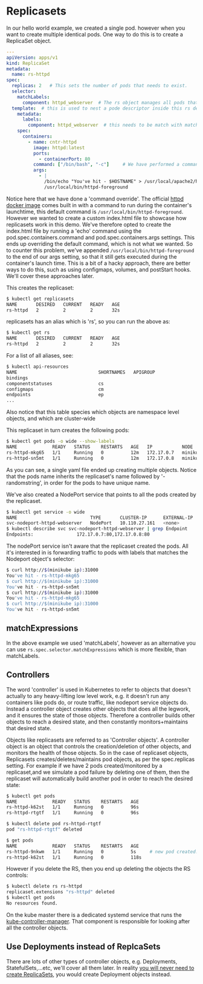 # Replicasets

In our hello world example, we created a single pod. however when you want to create multiple identical pods. One way to do this is to create a ReplicaSet object.

```yaml
---
apiVersion: apps/v1
kind: ReplicaSet
metadata:
  name: rs-httpd
spec:
  replicas: 2   # This sets the number of pods that needs to exist. 
  selector:
    matchLabels:
      component: httpd_webserver  # The rs object manages all pods that has this label
  template:  # this is used to nest a pode descriptor inside this rs descriptor. 
    metadata:
      labels:
        component: httpd_webserver  # this needs to be match with matchLabels above.
    spec: 
      containers:
        - name: cntr-httpd
          image: httpd:latest 
          ports:
            - containerPort: 80
          command: ["/bin/bash", "-c"]     # We have performed a command override here for testing purposes.
          args:
            - |
              /bin/echo "You've hit - $HOSTNAME" > /usr/local/apache2/htdocs/index.html
              /usr/local/bin/httpd-foreground  
```

Notice here that we have done a 'command override'. The official [httpd docker image](https://github.com/docker-library/httpd) comes built in with a command to run during the container's launchtime, this default command is `/usr/local/bin/httpd-foreground`. However we wanted to create a custom index.html file to showcase how replicasets work in this demo. We've therefore opted to create the index.html file by running a 'echo' command using the pod.spec.containers.command and pod.spec.containers.args settings. This ends up overriding the default command, which is not what we wanted. So to counter this problem, we've appended `/usr/local/bin/httpd-foreground` to the end of our args setting, so that it still gets executed during the container's launch time. This is a bit of a hacky approach, there are better ways to do this, such as using configmaps, volumes, and postStart hooks. We'll cover these approaches later.

This creates the replicaset:

```bash
$ kubectl get replicasets
NAME       DESIRED   CURRENT   READY   AGE
rs-httpd   2         2         2       32s
```

replicasets has an alias which is 'rs', so you can run the above as:

```bash
$ kubectl get rs
NAME       DESIRED   CURRENT   READY   AGE
rs-httpd   2         2         2       32s
```

For a list of all aliases, see:

```bash
$ kubectl api-resources
NAME                              SHORTNAMES   APIGROUP                       NAMESPACED   KIND
bindings                                                                      true         Binding
componentstatuses                 cs                                          false        ComponentStatus
configmaps                        cm                                          true         ConfigMap
endpoints                         ep                                          true         Endpoints
...
```
Also notice that this table species which objects are namespace level objects, and which are cluster-wide

This replicaset in turn creates the following pods:

```bash
$ kubectl get pods -o wide --show-labels
NAME             READY   STATUS    RESTARTS   AGE   IP           NODE       NOMINATED NODE   READINESS GATES   LABELS
rs-httpd-mkg65   1/1     Running   0          12m   172.17.0.7   minikube   <none>           <none>            component=httpd_webserver
rs-httpd-sn5mt   1/1     Running   0          12m   172.17.0.8   minikube   <none>           <none>            component=httpd_webserver
```

As you can see, a single yaml file ended up creating multiple objects. Notice that the pods name inherits the replicaset's name followed by '-randomstring', in order for the pods to have unique name.  

We've also created a NodePort service that points to all the pods created by the replicaset. 

```bash
$ kubectl get service -o wide
NAME                           TYPE       CLUSTER-IP      EXTERNAL-IP   PORT(S)          AGE   SELECTOR
svc-nodeport-httpd-webserver   NodePort   10.110.27.161   <none>        3050:31000/TCP   10m   component=httpd_webserver
$ kubectl describe svc svc-nodeport-httpd-webserver | grep Endpoint
Endpoints:                172.17.0.7:80,172.17.0.8:80
```

The nodePort service isn't aware that the replicaset created the pods. All it's interested in is forwarding traffic to pods with labels that matches the Nodeport object's selector:

```bash
$ curl http://$(minikube ip):31000
You've hit - rs-httpd-mkg65
$ curl http://$(minikube ip):31000
You've hit - rs-httpd-sn5mt
$ curl http://$(minikube ip):31000
You've hit - rs-httpd-mkg65
$ curl http://$(minikube ip):31000
You've hit - rs-httpd-sn5mt
```

## matchExpressions

In the above example we used 'matchLabels', however as an alternative you can use `rs.spec.selector.matchExpressions` which is more flexible, than matchLabels. 


## Controllers

The word 'controller' is used in Kubernetes to refer to objects that doesn't actually to any heavy-lifting low level work, e.g. it doesn't run any containers like pods do, or route traffic, like nodeport service objects do. Instead a controller object creates other objects that does all the legwork, and it ensures the state of those objects. Therefore a controller builds other objects to reach a desired state, and then constantly monitors+maintains that desired state. 

Objects like replicasets are referred to as 'Controller objects'. A controller object is an object that controls the creation/deletion of other objects, and monitors the health of those objects. So in the case of replicaset objects, Replicasets creates/deletes/maintains pod objects, as per the spec.replicas setting. For example if we have 2 pods created/monitored by a replicaset,and we simulate a pod failure by deleting one of them, then the replicaset will automatically build another pod in order to reach the desired state:

```bash
$ kubectl get pods
NAME             READY   STATUS    RESTARTS   AGE
rs-httpd-k62st   1/1     Running   0          96s
rs-httpd-rtgtf   1/1     Running   0          96s

$ kubectl delete pod rs-httpd-rtgtf
pod "rs-httpd-rtgtf" deleted

$ get pods
NAME             READY   STATUS    RESTARTS   AGE
rs-httpd-9nkwm   1/1     Running   0          5s     # new pod created.
rs-httpd-k62st   1/1     Running   0          118s
```

However if you delete the RS, then you end up deleting the objects the RS controls:

```bash
$ kubectl delete rs rs-httpd
replicaset.extensions "rs-httpd" deleted
$ kubectl get pods
No resources found.
```

On the kube master there is a dedicated systemd service that runs the [kube-controller-manager](https://github.com/kelseyhightower/kubernetes-the-hard-way/blob/master/docs/08-bootstrapping-kubernetes-controllers.md#configure-the-kubernetes-controller-manager). That component is responsible for looking after all the controller objects. 


## Use Deployments instead of ReplcaSets

There are lots of other types of controller objects, e.g. Deployments, StatefulSets,...etc, we'll cover all them later. In reality [you will never need to create ReplicaSets](https://kubernetes.io/docs/concepts/workloads/controllers/replicaset/#when-to-use-a-replicaset), you would create Deployment objects instead.






